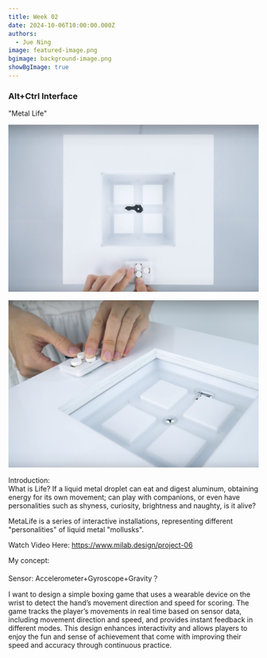 ```yaml
---
title: Week 02
date: 2024-10-06T10:00:00.000Z
authors:
  - Jue Ning
image: featured-image.png
bgimage: background-image.png
showBgImage: true
---
```

### Alt+Ctrl Interface

"Metal Life"

![](featured-image2.png)

![](featured-image3.png)

Introduction:\
What is Life? If a liquid metal droplet can eat and digest aluminum, obtaining energy for its own movement; can play with companions, or even have personalities such as shyness, curiosity, brightness and naughty, is it alive?

MetaLife is a series of interactive installations, representing different "personalities" of liquid metal "mollusks". 

Watch Video Here:  <https://www.milab.design/project-06>

[](https://www.milab.design/project-06)

My concept:\
\
Sensor: Accelerometer+Gyroscope+Gravity？

I want to design a simple boxing game that uses a wearable device on the wrist to detect the hand’s movement direction and speed for scoring. The game tracks the player’s movements in real time based on sensor data, including movement direction and speed, and provides instant feedback in different modes. This design enhances interactivity and allows players to enjoy the fun and sense of achievement that come with improving their speed and accuracy through continuous practice.

[](https://www.milab.design/project-06)

[](https://www.milab.design/project-06)
